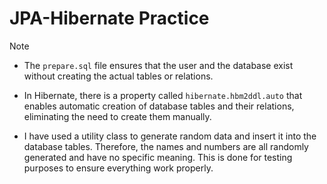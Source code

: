 # JPA-Hibernate Practice

> [!NOTE]
> - The `prepare.sql` file ensures that the user and the database exist without creating the actual tables or relations.
>
> - In Hibernate, there is a property called `hibernate.hbm2ddl.auto` that enables automatic creation of database tables and their relations, eliminating the need to create them manually.
>
> - I have used a utility class to generate random data and insert it into the database tables. Therefore, the names and numbers are all randomly generated and have no specific meaning. This is done for testing purposes to ensure everything work properly.
